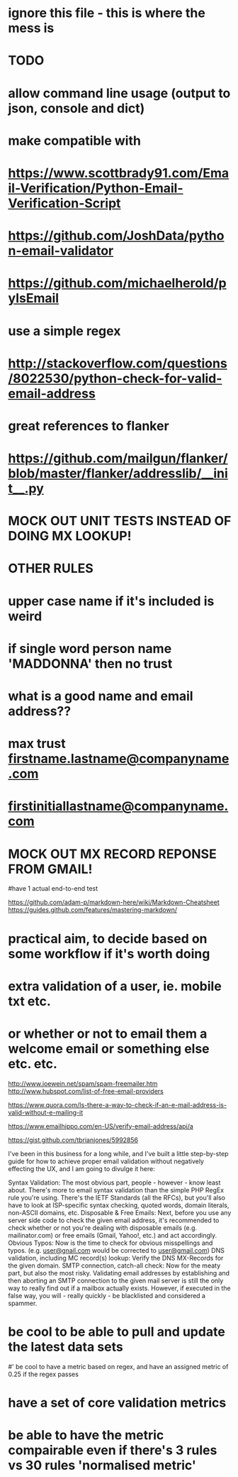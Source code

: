 # ignore this file - this is where the mess is

# TODO
# allow command line usage (output to json, console and dict)

# make compatible with
# https://www.scottbrady91.com/Email-Verification/Python-Email-Verification-Script
# https://github.com/JoshData/python-email-validator
# https://github.com/michaelherold/pyIsEmail

# use a simple regex
# http://stackoverflow.com/questions/8022530/python-check-for-valid-email-address

# great references to flanker
# https://github.com/mailgun/flanker/blob/master/flanker/addresslib/__init__.py

# MOCK OUT UNIT TESTS INSTEAD OF DOING MX LOOKUP!

# OTHER RULES
# upper case name if it's included is weird
# if single word person name 'MADDONNA' then no trust
# what is a good name and email address??
# max trust firstname.lastname@companyname.com
# firstinitiallastname@companyname.com

# MOCK OUT MX RECORD REPONSE FROM GMAIL!

#have 1 actual end-to-end test

https://github.com/adam-p/markdown-here/wiki/Markdown-Cheatsheet
https://guides.github.com/features/mastering-markdown/


# practical aim, to decide based on some workflow if it's worth doing
# extra validation of a user, ie. mobile txt etc.
# or whether or not to email them a welcome email or something else etc. etc.


http://www.joewein.net/spam/spam-freemailer.htm
http://www.hubspot.com/list-of-free-email-providers




https://www.quora.com/Is-there-a-way-to-check-if-an-e-mail-address-is-valid-without-e-mailing-it

https://www.emailhippo.com/en-US/verify-email-address/api/a


https://gist.github.com/tbrianjones/5992856



I've been in this business for a long while, and I've built a little step-by-step guide for how to achieve proper email validation without negatively effecting the UX, and I am going to divulge it here:

Syntax Validation: The most obvious part, people - however - know least about. There's more to email syntax validation than the simple PHP RegEx rule you're using. There's the IETF Standards (all the RFCs), but you'll also have to look at ISP-specific syntax checking, quoted words, domain literals, non-ASCII domains, etc.
Disposable & Free Emails: Next, before you use any server side code to check the given email address, it's recommended to check whether or not you're dealing with disposable emails (e.g. mailinator.com) or free emails (Gmail, Yahoo!, etc.) and act accordingly.
Obvious Typos: Now is the time to check for obvious misspellings and typos. (e.g. user@gnail.com would be corrected to user@gmail.com)
DNS validation, including MC record(s) lookup: Verify the DNS MX-Records for the given domain. 
SMTP connection, catch-all check: Now for the meaty part, but also the most risky. Validating email addresses by establishing and then aborting an SMTP connection to the given mail server is still the only way to really find out if a mailbox actually exists. However, if executed in the false way, you will - really quickly - be blacklisted and considered a spammer.




# be cool to be able to pull and update the latest data sets



#' be cool to have a metric based on regex, and have an assigned metric of 0.25 if the regex passes
# have a set of core validation  metrics
# be able to have the metric compairable even if there's 3 rules vs 30 rules 'normalised metric'